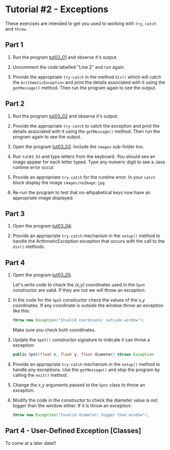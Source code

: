 # Tutorial #2 - Exceptions

These exercises are intended to get you used to working with ``try``, ``catch`` and ``throw``.

## Part 1

1.	Run the program [tut03_01](https://github.com/barcaxi/oop/tree/master/code/tutorials/tut03_01) and observe it's output.
	
2.	Uncomment the code labelled "Line 2" and run again.

3.	Provide the appropriate ``try-catch`` in the method ``div()`` which will catch the ``ArithmeticException`` and print the details associated with it using the ``getMessage()`` method. Then run the program again to see the output.



## Part 2

1.	Run the program [tut03_02](https://github.com/barcaxi/oop/tree/master/code/tutorials/tut03_02) and observe it's output.
	
2.	Provide the appropriate ``try-catch`` to catch the exception and print the details associated with it using the ``getMessage()`` method. Then run the program again to see the output.

3.	Open the program [tut03_03](https://github.com/barcaxi/oop/tree/master/code/tutorials/tut03_03).  Include the ``images`` sub-folder too.

4.	Run ``tut03_03`` and type letters from the keyboard.  You should see an image appear for each letter typed.  Type any numeric digit to see a Java runtime error occur.

5.	Provide an appropriate ``try-catch`` for the runtime error.  In your ``catch`` block display the image ``images/noImage.jpg``.

6.	Re-run the program to test that no-alhpabetical keys now have an appropriate image displayed.



## Part 3 

1.	Open the program [tut03_04](https://github.com/barcaxi/oop/tree/master/code/tutorials/tut03_04).
	
2.	Provide an appropriate ``try-catch`` mechanism in the ``setup()`` method to handle the ArithmeticException exception that occurs with the call to the ``div()`` methods.



## Part 4

1.	Open the program [tut03_05](https://github.com/barcaxi/oop/tree/master/code/tutorials/tut03_05).

	Let's write code to check the *(x,y)* coordinates used in the ``Spot`` constructor are valid.  If they are not we will throw an exception.


2.	In the code for the ``Spot`` constructor check the values of the x,y coordinates.  If any coordinate is outside the window throw an exception like this:

	```java
	throw new Exception("Invalid coordinate: outside window");

	```

	Make sure you check both coordinates.

3.	Update the ``Spot()`` constructor signature to indicate it can throw a exception:

	```java
	public Spot(float x, float y, float diameter) throws Exception

	```

4.	Provide an appropriate ``try-catch`` mechanism in the ``setup()`` method to handle any exceptions.  Use the ``getMessage()`` and stop the program by calling the ``exit()`` method.

5.	Change the x,y arguments passed to the ``Spot`` class to throw an exception.

6.	Modify the code in the constructor to check the diameter value is not bigger than the window either.  If it is throw an exception:

	```java
	throw new Exception("Invalid diameter: bigger than window");

	```

## Part 4 - User-Defined Exception [Classes]

To come at a later date!!